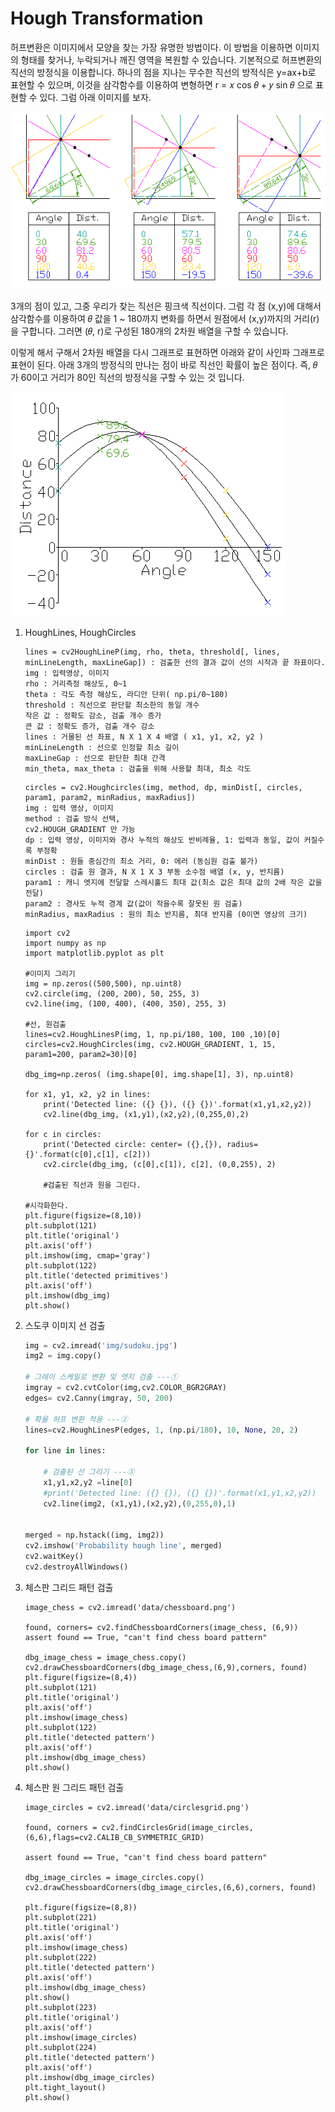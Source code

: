 # Hough Transformation



허프변환은 이미지에서 모양을 찾는 가장 유명한 방법이다. 이 방법을 이용하면 이미지의 형태를 찾거나, 누락되거나 깨진 영역을 복원할 수 있습니다. 기본적으로 허프변환의 직선의 방정식을 이용합니다. 하나의 점을 지나는 무수한 직선의 방적식은 y=ax+b로 표현할 수 있으며, 이것을 삼각함수를 이용하여 변형하면 r = 𝑥 cos 𝜃 + 𝑦 sin 𝜃 으로 표현할 수 있다. 그럼 아래 이미지를 보자.

![](./img/img32.png)

3개의 점이 있고, 그중 우리가 찾는 직선은 핑크색 직선이다. 그럼 각 점 (x,y)에 대해서 삼각함수를 이용하여 𝜃 값을 1 ~ 180까지 변화를 하면서 원점에서 (x,y)까지의 거리(r)을 구합니다. 그러면 (𝜃, r)로 구성된 180개의 2차원 배열을 구할 수 있습니다.

이렇게 해서 구해서 2차원 배열을 다시 그래프로 표현하면 아래와 같이 사인파 그래프로 표현이 된다. 아래 3개의 방정식의 만나는 점이 바로 직선인 확률이 높은 점이다. 즉, 𝜃가 60이고 거리가 80인 직선의 방정식을 구할 수 있는 것 입니다.

![](./img/img33.png)

1. HoughLines, HoughCircles

   ```
   lines = cv2HoughLineP(img, rho, theta, threshold[, lines, minLineLength, maxLineGap]) : 검출한 선의 결과 값이 선의 시작과 끝 좌표이다.
   img : 입력영상, 이미지
   rho : 거리측정 해상도, 0~1
   theta : 각도 측정 해상도, 라디안 단위( np.pi/0~180)
   threshold : 직선으로 판단할 최소한의 동일 개수
   작은 값 : 정확도 감소, 검출 개수 증가
   큰 값 : 정확도 증가, 검출 개수 감소
   lines : 거물된 선 좌표, N X 1 X 4 배열 ( x1, y1, x2, y2 )
   minLineLength : 선으로 인정할 최소 길이
   maxLineGap : 선으로 판단한 최대 간격
   min_theta, max_theta : 검출을 위해 사용할 최대, 최소 각도
   ```

   ```
   circles = cv2.Houghcircles(img, method, dp, minDist[, circles, param1, param2, minRadius, maxRadius])
   img : 입력 영상, 이미지
   method : 검출 방식 선택,
   cv2.HOUGH_GRADIENT 만 가능
   dp : 입력 영상, 이미지와 경사 누적의 해상도 반비례율, 1: 입력과 동일, 값이 커질수록 부정확
   minDist : 원들 중심간의 최소 거리, 0: 에러 (동심원 검출 불가)
   circles : 검출 원 결과, N X 1 X 3 부동 소수점 배열 (x, y, 반지름)
   param1 : 캐니 엣지에 전달할 스레시홀드 최대 값(최소 값은 최대 값의 2배 작은 값을 전달)
   param2 : 경사도 누적 경계 값(값이 작을수록 잘못된 원 검출)
   minRadius, maxRadius : 원의 최소 반지름, 최대 반지름 (0이면 영상의 크기)
   ```

   ```
   import cv2 
   import numpy as np 
   import matplotlib.pyplot as plt 
   
   #이미지 그리기
   img = np.zeros((500,500), np.uint8)
   cv2.circle(img, (200, 200), 50, 255, 3)
   cv2.line(img, (100, 400), (400, 350), 255, 3)
   
   #선, 원검출
   lines=cv2.HoughLinesP(img, 1, np.pi/180, 100, 100 ,10)[0]
   circles=cv2.HoughCircles(img, cv2.HOUGH_GRADIENT, 1, 15, param1=200, param2=30)[0]
   
   dbg_img=np.zeros( (img.shape[0], img.shape[1], 3), np.uint8)
   
   for x1, y1, x2, y2 in lines:
       print('Detected line: ({} {}), ({} {})'.format(x1,y1,x2,y2))
       cv2.line(dbg_img, (x1,y1),(x2,y2),(0,255,0),2)
   
   for c in circles:
       print('Detected circle: center= ({},{}), radius={}'.format(c[0],c[1], c[2]))
       cv2.circle(dbg_img, (c[0],c[1]), c[2], (0,0,255), 2)
       
       #검출된 직선과 원을 그린다.
   
   #시각화한다. 
   plt.figure(figsize=(8,10))
   plt.subplot(121)
   plt.title('original')
   plt.axis('off')
   plt.imshow(img, cmap='gray')
   plt.subplot(122)
   plt.title('detected primitives')
   plt.axis('off')
   plt.imshow(dbg_img)
   plt.show()
   ```

   

2. 스도쿠 이미지 선 검출

   ```python
   img = cv2.imread('img/sudoku.jpg')
   img2 = img.copy()
   
   # 그레이 스케일로 변환 및 엣지 검출 ---①
   imgray = cv2.cvtColor(img,cv2.COLOR_BGR2GRAY)
   edges= cv2.Canny(imgray, 50, 200)
   
   # 확율 허프 변환 적용 ---②
   lines=cv2.HoughLinesP(edges, 1, (np.pi/180), 10, None, 20, 2)
   
   for line in lines:
   
       # 검출된 선 그리기 ---③
       x1,y1,x2,y2 =line[0]
       #print('Detected line: ({} {}), ({} {})'.format(x1,y1,x2,y2))
       cv2.line(img2, (x1,y1),(x2,y2),(0,255,0),1)
       
   
   merged = np.hstack((img, img2))
   cv2.imshow('Probability hough line', merged)
   cv2.waitKey()
   cv2.destroyAllWindows()
   ```

   

3. 체스판 그리드 패턴 검출

   ```
   image_chess = cv2.imread('data/chessboard.png')
   
   found, corners= cv2.findChessboardCorners(image_chess, (6,9))
   assert found == True, "can't find chess board pattern"
   
   dbg_image_chess = image_chess.copy()
   cv2.drawChessboardCorners(dbg_image_chess,(6,9),corners, found)
   plt.figure(figsize=(8,4))
   plt.subplot(121)
   plt.title('original')
   plt.axis('off')
   plt.imshow(image_chess)
   plt.subplot(122)
   plt.title('detected pattern')
   plt.axis('off')
   plt.imshow(dbg_image_chess)
   plt.show()
   
   ```



4. 체스판 원 그리드 패턴 검출

   ```
   image_circles = cv2.imread('data/circlesgrid.png')
   
   found, corners = cv2.findCirclesGrid(image_circles,(6,6),flags=cv2.CALIB_CB_SYMMETRIC_GRID)
   
   assert found == True, "can't find chess board pattern"
   
   dbg_image_circles = image_circles.copy()
   cv2.drawChessboardCorners(dbg_image_circles,(6,6),corners, found)
   
   plt.figure(figsize=(8,8))
   plt.subplot(221)
   plt.title('original')
   plt.axis('off')
   plt.imshow(image_chess)
   plt.subplot(222)
   plt.title('detected pattern')
   plt.axis('off')
   plt.imshow(dbg_image_chess)
   plt.show()
   plt.subplot(223)
   plt.title('original')
   plt.axis('off')
   plt.imshow(image_circles)
   plt.subplot(224)
   plt.title('detected pattern')
   plt.axis('off')
   plt.imshow(dbg_image_circles)
   plt.tight_layout()
   plt.show()
   ```

   



